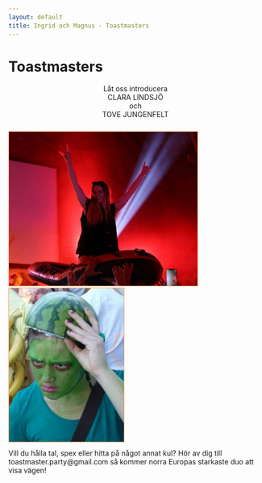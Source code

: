 ```yaml
---
layout: default
title: Ingrid och Magnus - Toastmasters
---
```


<h1> Toastmasters </h1>
<div style="text-align:center">Låt oss introducera
</div>
<div style="text-align:center">CLARA LINDSJÖ
</div>
<div style="text-align:center">och
</div>
<div style="text-align:center; margin-bottom:25px">TOVE JUNGENFELT
</div>
<div>
<img src="./images/c4.jpg" alt="Ingrid och Magnus Photo"
     style="width:26.7em; margin-right: 9px; border: 1px solid #ff9c5b;">
<img src="./images/tove1.jpg" alt="Ingrid och Magnus Photo"
style="width:16.3em; border: 1px solid #ff9c5b;">
</div>
<div style="margin-top: 10px">
Vill du hålla tal, spex eller hitta på något annat kul? Hör av dig till <a>toastmaster.party@gmail.com</a> så kommer norra Europas starkaste duo att visa vägen!

</div>
